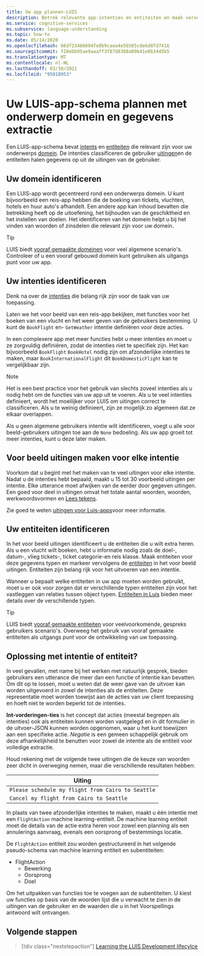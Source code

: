 ```yaml
---
title: Uw app plannen-LUIS
description: Betrek relevante app-intenties en entiteiten en maak vervolgens uw toepassings abonnementen in Language Understanding intelligent Services (LUIS).
ms.service: cognitive-services
ms.subservice: language-understanding
ms.topic: how-to
ms.date: 05/14/2020
ms.openlocfilehash: 66df23466694fe8b9caea4e56565cde6d8fd7416
ms.sourcegitcommit: f28ebb95ae9aaaff3f87d8388a09b41e0b3445b5
ms.translationtype: MT
ms.contentlocale: nl-NL
ms.lasthandoff: 03/30/2021
ms.locfileid: "95018953"
---
```

# <a name="plan-your-luis-app-schema-with-subject-domain-and-data-extraction"></a>Uw LUIS-app-schema plannen met onderwerp domein en gegevens extractie

Een LUIS-app-schema bevat [intents](luis-glossary.md#intent) en [entiteiten](luis-glossary.md#entity) die relevant zijn voor uw onderwerps [domein](luis-glossary.md#domain). De intenties classificeren de gebruiker [uitingen](luis-glossary.md#utterance)en de entiteiten halen gegevens op uit de uitingen van de gebruiker.

## <a name="identify-your-domain"></a>Uw domein identificeren

Een LUIS-app wordt gecentreerd rond een onderwerps domein. U kunt bijvoorbeeld een reis-app hebben die de boeking van tickets, vluchten, hotels en huur auto's afhandelt. Een andere app kan inhoud bevatten die betrekking heeft op de uitoefening, het bijhouden van de geschiktheid en het instellen van doelen. Het identificeren van het domein helpt u bij het vinden van woorden of zinsdelen die relevant zijn voor uw domein.

> [!TIP]
> LUIS biedt [vooraf gemaakte domeinen](./howto-add-prebuilt-models.md) voor veel algemene scenario's. Controleer of u een vooraf gebouwd domein kunt gebruiken als uitgangs punt voor uw app.

## <a name="identify-your-intents"></a>Uw intenties identificeren

Denk na over de [intenties](luis-concept-intent.md) die belang rijk zijn voor de taak van uw toepassing.

Laten we het voor beeld van een reis-app bekijken, met functies voor het boeken van een vlucht en het weer geven van de gebruikers bestemming. U kunt de `BookFlight` en- `GetWeather` intentie definiëren voor deze acties.

In een complexere app met meer functies hebt u meer intenties en moet u ze zorgvuldig definiëren, zodat de intenties niet te specifiek zijn. Het kan bijvoorbeeld `BookFlight` `BookHotel` nodig zijn om afzonderlijke intenties te maken, maar `BookInternationalFlight` dit `BookDomesticFlight` kan te vergelijkbaar zijn.

> [!NOTE]
> Het is een best practice voor het gebruik van slechts zoveel intenties als u nodig hebt om de functies van uw app uit te voeren. Als u te veel intenties definieert, wordt het moeilijker voor LUIS om uitingen correct te classificeren. Als u te weinig definieert, zijn ze mogelijk zo algemeen dat ze elkaar overlappen.

Als u geen algemene gebruikers intentie wilt identificeren, voegt u alle voor beeld-gebruikers uitingen toe aan de `None` bedoeling. Als uw app groeit tot meer intenties, kunt u deze later maken.

## <a name="create-example-utterances-for-each-intent"></a>Voor beeld uitingen maken voor elke intentie

Voorkom dat u begint met het maken van te veel uitingen voor elke intentie. Nadat u de intenties hebt bepaald, maakt u 15 tot 30 voorbeeld uitingen per intentie. Elke utterance moet afwijken van de eerder door gegeven uitingen. Een goed voor deel in uitingen omvat het totale aantal woorden, woorden, werkwoordsvormen en [Lees tekens](luis-reference-application-settings.md#punctuation-normalization).

Zie goed te weten [uitingen voor Luis-apps](luis-concept-utterance.md)voor meer informatie.

## <a name="identify-your-entities"></a>Uw entiteiten identificeren

In het voor beeld uitingen identificeert u de entiteiten die u wilt extra heren. Als u een vlucht wilt boeken, hebt u informatie nodig zoals de doel-, datum-, vlieg tickets-, ticket categorie-en reis klasse. Maak entiteiten voor deze gegevens typen en markeer vervolgens de [entiteiten](luis-concept-entity-types.md) in het voor beeld uitingen. Entiteiten zijn belang rijk voor het uitvoeren van een intentie.

Wanneer u bepaalt welke entiteiten in uw app moeten worden gebruikt, moet u er ook voor zorgen dat er verschillende typen entiteiten zijn voor het vastleggen van relaties tussen object typen. [Entiteiten in Luis](luis-concept-entity-types.md) bieden meer details over de verschillende typen.

> [!TIP]
> LUIS biedt [vooraf gemaakte entiteiten](./howto-add-prebuilt-models.md) voor veelvoorkomende, gespreks gebruikers scenario's. Overweeg het gebruik van vooraf gemaakte entiteiten als uitgangs punt voor de ontwikkeling van uw toepassing.

## <a name="resolution-with-intent-or-entity"></a>Oplossing met intentie of entiteit?

In veel gevallen, met name bij het werken met natuurlijk gesprek, bieden gebruikers een utterance die meer dan een functie of intentie kan bevatten. Om dit op te lossen, moet u weten dat de weer gave van de uitvoer kan worden uitgevoerd in zowel de intenties als de entiteiten. Deze representatie moet worden toewijst aan de acties van uw client toepassing en hoeft niet te worden beperkt tot de intenties.

**Int-vorderingen-ties** is het concept dat acties (meestal begrepen als intenties) ook als entiteiten kunnen worden vastgelegd en in dit formulier in de uitvoer-JSON kunnen worden opgenomen, waar u het kunt toewijzen aan een specifieke actie. _Negatie_ is een gemeen schappelijk gebruik om deze afhankelijkheid te benutten voor zowel de intentie als de entiteit voor volledige extractie.

Houd rekening met de volgende twee uitingen die de keuze van woorden zeer dicht in overweging nemen, maar die verschillende resultaten hebben:

|Uiting|
|--|
|`Please schedule my flight from Cairo to Seattle`|
|`Cancel my flight from Cairo to Seattle`|

In plaats van twee afzonderlijke intenties te maken, maakt u één intentie met een `FlightAction` machine learning-entiteit. De machine learning entiteit moet de details van de actie extra heren voor zowel een planning als een annulerings aanvraag, evenals een oorsprong of bestemmings locatie.

De `FlightAction` entiteit zou worden gestructureerd in het volgende pseudo-schema van machine learning entiteit en subentiteiten:

* FlightAction
    * Bewerking
    * Oorsprong
    * Doel

Om het uitpakken van functies toe te voegen aan de subentiteiten. U kiest uw functies op basis van de woorden lijst die u verwacht te zien in de uitingen van de gebruiker en de waarden die u in het Voorspellings antwoord wilt ontvangen.

## <a name="next-steps"></a>Volgende stappen

> [!div class="nextstepaction"]
> [Learning the LUIS Development lifecylce](luis-concept-app-iteration.md)